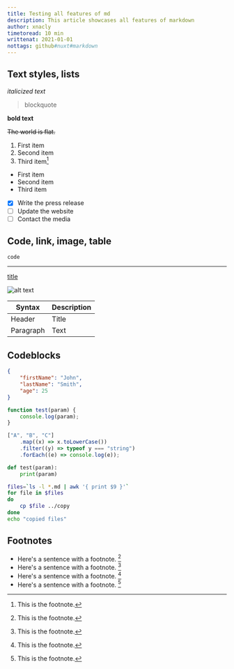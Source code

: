 ```yaml
---
title: Testing all features of md
description: This article showcases all features of markdown
author: xnacly
timetoread: 10 min
writtenat: 2021-01-01
nottags: github#nuxt#markdown
---
```


## Text styles, lists

_italicized text_

> blockquote

**bold text**

~~The world is flat.~~

1. First item
2. Second item
3. Third item[^5]

-   First item
-   Second item
-   Third item

-   [x] Write the press release
-   [ ] Update the website
-   [ ] Contact the media

## Code, link, image, table

`code`

---

[title](https://www.example.com)

![alt text](https://i.picsum.photos/id/305/200/300.jpg?hmac=qqxVDT5GPIxyVNSo9Y_9u_qZSwXU4Cy94gp7VAMVRIw)

| Syntax    | Description |
| --------- | ----------- |
| Header    | Title       |
| Paragraph | Text        |

## Codeblocks

```json
{
	"firstName": "John",
	"lastName": "Smith",
	"age": 25
}
```

```js
function test(param) {
	console.log(param);
}

["A", "B", "C"]
	.map((x) => x.toLowerCase())
	.filter((y) => typeof y === "string")
	.forEach((e) => console.log(e));
```

```py
def test(param):
    print(param)
```

```bash
files=`ls -l *.md | awk '{ print $9 }'`
for file in $files
do
    cp $file ../copy
done
echo "copied files"
```

## Footnotes

-   Here's a sentence with a footnote. [^1]
-   Here's a sentence with a footnote. [^2]
-   Here's a sentence with a footnote. [^3]
-   Here's a sentence with a footnote. [^4]

[^1]: This is the footnote.
[^2]: This is the footnote.
[^3]: This is the footnote.
[^4]: This is the footnote.
[^5]: This is the footnote.
